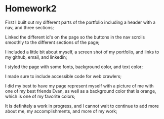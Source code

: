 # Homework2
First I built out my different parts of the portfolio including a header with a nav, and three sections;

Linked the different id's on the page so the buttons in the nav scrolls smoothly to the different sections of the page;

I included a little bit about myself, a screen shot of my portfolio, and links to my github, email, and linkedin;

I styled the page with some fonts, background color, and text color;

I made sure to include accessible code for web crawlers;

I did my best to have my page represent myself with a picture of me with one of my best friends Evan, as well as a background color that is orange, which is one of my favorite colors;

It is definitely a work in progress, and I cannot wait to continue to add more about me, my accomplishments, and more of my work;
